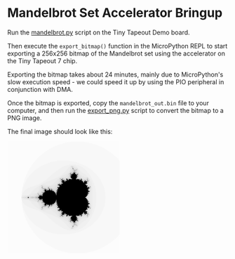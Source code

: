 # Mandelbrot Set Accelerator Bringup

Run the [mandelbrot.py](mandelbrot.py) script on the Tiny Tapeout Demo board.

Then execute the `export_bitmap()` function in the MicroPython REPL to start exporting a 256x256 bitmap of the Mandelbrot set using the accelerator on the Tiny Tapeout 7 chip.

Exporting the bitmap takes about 24 minutes, mainly due to MicroPython's slow execution speed - we could speed it up by using the PIO peripheral in conjunction with DMA.

Once the bitmap is exported, copy the `mandelbrot_out.bin` file to your computer, and then run the [export_png.py](export_png.py) script to convert the bitmap to a PNG image.

The final image should look like this:

![Mandelbrot set](mandelbrot_out.png)
